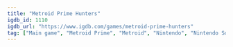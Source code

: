 ```yaml
---
title: "Metroid Prime Hunters"
igdb_id: 1110
igdb_url: "https://www.igdb.com/games/metroid-prime-hunters"
tag: ["Main game", "Metroid Prime", "Metroid", "Nintendo", "Nintendo Software Technology", "Shooter", "Platform", "Adventure", "Single player", "Multiplayer", "First person", "Action", "Science fiction"]
---
```

